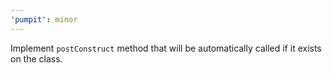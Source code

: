 ```yaml
---
'pumpit': minor
---
```


Implement `postConstruct` method that will be automatically called if it exists on the class.
